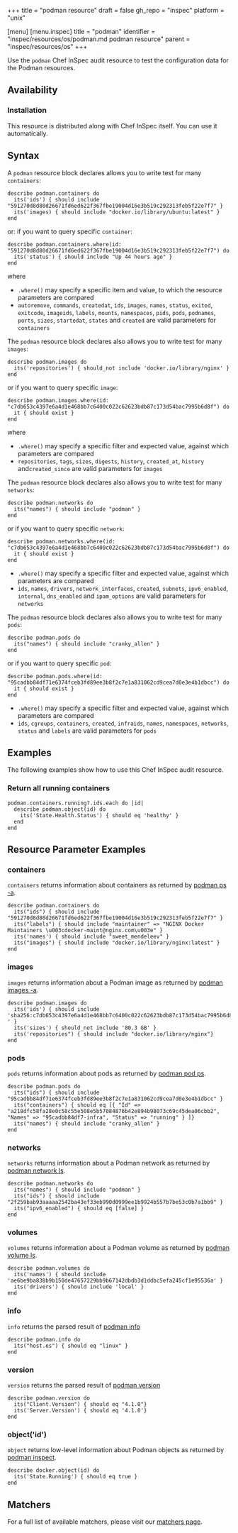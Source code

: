 +++
title = "podman resource"
draft = false
gh_repo = "inspec"
platform = "unix"

[menu]
  [menu.inspec]
    title = "podman"
    identifier = "inspec/resources/os/podman.md podman resource"
    parent = "inspec/resources/os"
+++

Use the `podman` Chef InSpec audit resource to test the configuration data for the Podman resources.

## Availability

### Installation

This resource is distributed along with Chef InSpec itself. You can use it automatically.

## Syntax

A `podman` resource block declares allows you to write test for many `containers`:

    describe podman.containers do
      its('ids') { should include "591270d8d80d26671fd6ed622f367fbe19004d16e3b519c292313feb5f22e7f7" }
      its('images) { should include "docker.io/library/ubuntu:latest" }
    end

or: if you want to query specific `container`:

    describe podman.containers.where(id: "591270d8d80d26671fd6ed622f367fbe19004d16e3b519c292313feb5f22e7f7") do
      its('status') { should include "Up 44 hours ago" }
    end

where

- `.where()` may specify a specific item and value, to which the resource parameters are compared
- `autoremove`, `commands`, `createdat`, `ids`, `images`, `names`, `status`, `exited`, `exitcode`, `imageids`, `labels`, `mounts`, `namespaces`, `pids`, `pods`, `podnames`, `ports`, `sizes`, `startedat`, `states` and `created` are valid parameters for `containers`

The `podman` resource block declares also allows you to write test for many `images`:

    describe podman.images do
      its('repositories') { should_not include 'docker.io/library/nginx' }
    end

or if you want to query specific `image`:

    describe podman.images.where(id: "c7db653c4397e6a4d1e468bb7c6400c022c62623bdb87c173d54bac7995b6d8f") do
      it { should exist }
    end

where

- `.where()` may specify a specific filter and expected value, against which parameters are compared
- `repositories`, `tags`, `sizes`,  `digests`, `history`, `created_at`, `history` and`created_since` are valid parameters for `images`

The `podman` resource block declares also allows you to write test for many `networks`:

    describe podman.networks do
      its("names") { should include "podman" }
    end

or if you want to query specific `network`:

    describe podman.networks.where(id: "c7db653c4397e6a4d1e468bb7c6400c022c62623bdb87c173d54bac7995b6d8f") do
      it { should exist }
    end

- `.where()` may specify a specific filter and expected value, against which parameters are compared
- `ids`, `names`, `drivers`, `network_interfaces`, `created`, `subnets`, `ipv6_enabled`, `internal`, `dns_enabled` and `ipam_options` are valid parameters for `networks`

The `podman` resource block declares also allows you to write test for many `pods`:

    describe podman.pods do
      its("names") { should include "cranky_allen" }
    end

  or if you want to query specific `pod`:

    describe podman.pods.where(id: "95cadbb84df71e6374fceb3fd89ee3b8f2c7e1a831062cd9cea7d0e3e4b1dbcc") do
      it { should exist }
    end

- `.where()` may specify a specific filter and expected value, against which parameters are compared
- `ids`, `cgroups`, `containers`, `created`, `infraids`, `names`, `namespaces`, `networks`, `status` and `labels` are valid parameters for `pods`

## Examples

The following examples show how to use this Chef InSpec audit resource.

### Return all running containers

    podman.containers.running?.ids.each do |id|
      describe podman.object(id) do
        its('State.Health.Status') { should eq 'healthy' }
      end
    end
## Resource Parameter Examples

### containers

`containers` returns information about containers as returned by [podman ps -a](https://docs.podman.io/en/latest/markdown/podman.1.html).

    describe podman.containers do
      its("ids") { should include "591270d8d80d26671fd6ed622f367fbe19004d16e3b519c292313feb5f22e7f7" }
      its("labels") { should include "maintainer" => "NGINX Docker Maintainers \u003cdocker-maint@nginx.com\u003e" }
      its('names') { should include "sweet_mendeleev" }
      its("images") { should include "docker.io/library/nginx:latest" }
    end

### images

`images` returns information about a Podman image as returned by [podman images -a](https://docs.podman.io/en/latest/markdown/podman-images.1.html).

    describe podman.images do
      its('ids') { should include 'sha256:c7db653c4397e6a4d1e468bb7c6400c022c62623bdb87c173d54bac7995b6d8f ' }
      its('sizes') { should_not include '80.3 GB' }
      its('repositories") { should include "docker.io/library/nginx"}
    end

### pods

`pods` returns information about pods as returned by [podman pod ps](https://docs.podman.io/en/latest/markdown/podman-pod-ps.1.html).

    describe podman.pods do
      its("ids") { should include "95cadbb84df71e6374fceb3fd89ee3b8f2c7e1a831062cd9cea7d0e3e4b1dbcc" }
      its("containers") { should eq [{ "Id" => "a218dfc58fa28e0c58c55e508e5b57084876b42e894b98073c69c45dea06cbb2", "Names" => "95cadbb84df7-infra", "Status" => "running" } ]}
      its("names") { should include "cranky_allen" }
    end
### networks

`networks` returns information about a Podman network as returned by [podman network ls](https://docs.podman.io/en/latest/markdown/podman-network-ls.1.html).

    describe podman.networks do
      its("names") { should include "podman" }
      its("ids") { should include "2f259bab93aaaaa2542ba43ef33eb990d0999ee1b9924b557b7be53c0b7a1bb9" }
      its("ipv6_enabled") { should eq [false] }
    end
### volumes

`volumes` returns information about a Podman volume as returned by [podman volume ls](https://docs.podman.io/en/latest/markdown/podman-volume-ls.1.html).

    describe podman.volumes do
      its('names') { should include 'ae6be9ba838b9b150de47657229bb9b67142dbdb3d1ddbc5efa245cf1e95536a' }
      its('drivers') { should include 'local' }
    end

### info

`info` returns the parsed result of [podman info](https://docs.podman.io/en/latest/markdown/podman-info.1.html)

    describe podman.info do
      its("host.os") { should eq "linux" }
    end

### version

`version` returns the parsed result of [podman version](https://docs.podman.io/en/latest/markdown/podman-version.1.html)

    describe podman.version do
      its("Client.Version") { should eq "4.1.0"}
      its('Server.Version') { should eq '4.1.0'}
    end

### object('id')

`object` returns low-level information about Podman objects as returned by [podman inspect](https://docs.podman.io/en/latest/markdown/podman-inspect.1.html).

    describe docker.object(id) do
      its('State.Running') { should eq true }
    end
## Matchers

For a full list of available matchers, please visit our [matchers page](/inspec/matchers/).